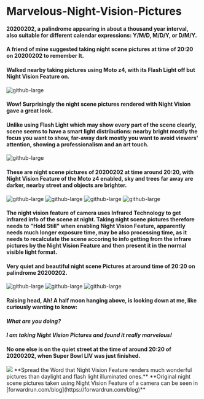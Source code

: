 # Marvelous-Night-Vision-Pictures

#### 20200202, a palindrome appearing in about a thousand year interval, also suitable for different calendar expressions: Y/M/D, M/D/Y, or D/M/Y.

#### A friend of mine suggested taking night scene pictures at time of 20:20 on 20200202 to remember It.

#### Walked nearby taking pictures using Moto z4, with its Flash Light off but Night Vision Feature on.
![github-large](https://github.com/jianxinl/Marvelous-Night-Vision-Pictures/blob/master/20200202-2.jpg)
#### Wow! Surprisingly the night scene pictures rendered with Night Vision gave a great look.
#### Unlike using Flash Light which may show every part of the scene clearly, scene seems to have a smart light distributions: nearby bright mostly the focus you want to show, far-away dark mostly you want to avoid viewers' attention, showing a professionalism and an art touch.
![github-large](https://github.com/jianxinl/Marvelous-Night-Vision-Pictures/blob/master/20200202-3.jpg)
#### These are night scene pictures of 20200202 at time around 20:20, with Night Vision Feature of the Moto z4 enabled, sky and trees far away are darker, nearby street and objects are brighter.
![github-large](https://github.com/jianxinl/Marvelous-Night-Vision-Pictures/blob/master/20200202-4.jpg)
![github-large](https://github.com/jianxinl/Marvelous-Night-Vision-Pictures/blob/master/20200202-5.jpg)
![github-large](https://github.com/jianxinl/Marvelous-Night-Vision-Pictures/blob/master/20200202-6.jpg)
![github-large](https://github.com/jianxinl/Marvelous-Night-Vision-Pictures/blob/master/20200202-7.jpg)
#### The night vision feature of camera uses Infrared Technology to get infrared info of the scene at night. Taking night scene pictures therefore needs to "Hold Still" when enabling Night Vision Feature, apparently needs much longer exposure time, may be also processing time, as it needs to recalculate the scene accoring to info getting from the infrare pictures by the Night Vision Feature and then present it in the normal visible light format.

#### Very quiet and beautiful night scene Pictures at around time of 20:20 on palindrome 20200202.
![github-large](https://github.com/jianxinl/Marvelous-Night-Vision-Pictures/blob/master/20200202-8.jpg)
![github-large](https://github.com/jianxinl/Marvelous-Night-Vision-Pictures/blob/master/20200202-9.jpg)
![github-large](https://github.com/jianxinl/Marvelous-Night-Vision-Pictures/blob/master/20200202-90.jpg)
#### Raising head, Ah! A half moon hanging above, is looking down at me, like curiously wanting to know: 

#### *What are you doing?*
#### *I am taking Night Vision Pictures and found it really marvelous!*

#### No one else is on the quiet street at the time of around 20:20 of 20200202, when Super Bowl LIV was just finished.

<img src="https://github.com/jianxinl/Marvelous-Night-Vision-Pictures/blob/master/20200202-3.jpg">
**Spread the Word that Night Vision Feature renders much wonderful pictures than daylight and flash light illuminated ones.**
**Original night scene pictures taken using Night Vision Feature of a camera can be seen in [forwardrun.com/blog](https://forwardrun.com/blog)**
